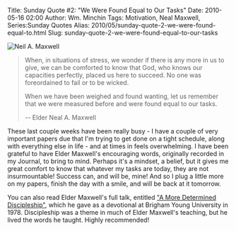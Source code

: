 Title: Sunday Quote #2: "We Were Found Equal to Our Tasks"
Date: 2010-05-16 02:00
Author: Wm. Minchin
Tags: Motivation, Neal Maxwell, Series:Sunday Quotes
Alias: 2010/05/sunday-quote-2-we-were-found-equal-to.html
Slug: sunday-quote-2-we-were-found-equal-to-our-tasks

![Neil A. Maxwell](http://1.bp.blogspot.com/_fWUoqQ2t4Js/S-zcSqn4ZjI/AAAAAAAABUQ/j8ihV6hN7Pk/s1600/Neil+A+Maxwell.jpg)

> When, in situations of stress, we wonder if there is any more in us to
> give, we can be comforted to know that God, who knows our capacities
> perfectly, placed us here to succeed. No one was foreordained to fail
> or to be wicked.
> 
> When we have been weighed and found wanting, let us remember that we
> were measured before and were found equal to our tasks.
>
> -- Elder Neal A. Maxwell

These last couple weeks have been really busy - I have a couple of very
important papers due that I'm trying to get done on a tight schedule,
along with everything else in life - and at times in feels overwhelming.
I have been grateful to have Elder Maxwell's encouraging words,
originally recorded in my Journal, to bring to mind. Perhaps it's a
mindset, a belief, but it gives me great comfort to know that whatever
my tasks are today, they are not insurmountable! Success can, and will
be, mine! And so I plug a little more on my papers, finish the day with
a smile, and will be back at it tomorrow.

You can also read Elder Maxwell's full talk, entitled ["A More
Determined
Discipleship"](http://www.lds.org/ldsorg/v/index.jsp?locale=0&sourceId=1846d0640b96b010VgnVCM1000004d82620a____&vgnextoid=2354fccf2b7db010VgnVCM1000004d82620aRCRD),
which he gave as a devotional at Brigham Young University in 1978.
Discipleship was a theme in much of Elder Maxwell's teaching, but he
lived the words he taught. Highly recommended!
